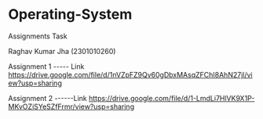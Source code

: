 # Operating-System
Assignments Task


Raghav Kumar Jha
(2301010260)


Assignment 1 ----- Link
https://drive.google.com/file/d/1nVZpFZ9Qv60gDbxMAsqZFChI8AhN27jl/view?usp=sharing

Assignment 2 ------Link
https://drive.google.com/file/d/1-LmdLi7HlVK9X1P-MKvOZiSYeSZfFrmr/view?usp=sharing
